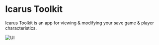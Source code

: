 # Icarus Toolkit

Icarus Toolkit is an app for viewing & modifying your save game & player characteristics.


![UI](https://i.imgur.com/XUEEWGH.png)

